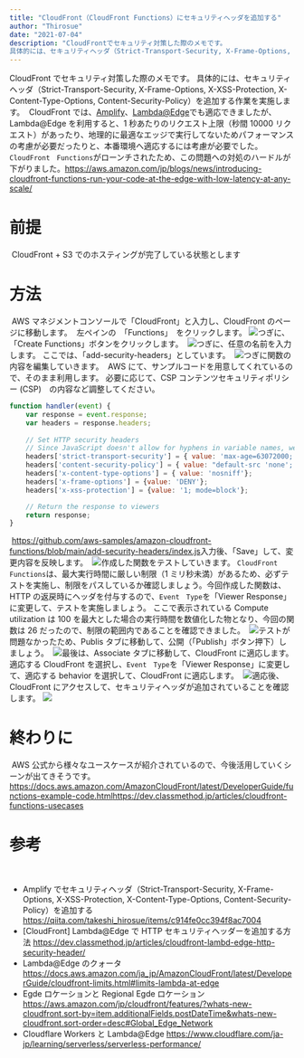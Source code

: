 ```yaml
---
title: "CloudFront（CloudFront Functions）にセキュリティヘッダを追加する"
author: "Thirosue"
date: "2021-07-04"
description: "CloudFrontでセキュリティ対策した際のメモです。
具体的には、セキュリティヘッダ（Strict-Transport-Security, X-Frame-Options, X-XSS-Protection, X-Content-Type-Options, Content-Security-Policy）を追加する作業を実施します。"
---
```


CloudFront でセキュリティ対策した際のメモです。
具体的には、セキュリティヘッダ（Strict-Transport-Security, X-Frame-Options, X-XSS-Protection, X-Content-Type-Options, Content-Security-Policy）を追加する作業を実施します。
​
CloudFront では、[Amplify](https://qiita.com/takeshi_hirosue/items/c914fe0cc394f8ac7004 "Amplify")、[Lambda@Edge](https://dev.classmethod.jp/articles/cloudfront-lambd-edge-http-security-header/ "Lambda@Edge")でも適応できましたが、Lambda@Edge を利用すると、1 秒あたりのリクエスト上限（秒間 10000 リクエスト）があったり、地理的に最適なエッジで実行してないためパフォーマンスの考慮が必要だったりと、本番環境へ適応するには考慮が必要でした。
​
`CloudFront　Functions`がローンチされたため、この問題への対処のハードルが下がりました。
​
https://aws.amazon.com/jp/blogs/news/introducing-cloudfront-functions-run-your-code-at-the-edge-with-low-latency-at-any-scale/
​

# 前提

​
CloudFront + S3 でのホスティングが完了している状態とします
​

# 方法

​
AWS マネジメントコンソールで「CloudFront」と入力し、CloudFront のページに移動します。
​
左ペインの　「Functions」　をクリックします。
​
![](https://storage.googleapis.com/zenn-user-upload/37fa8327bb1dd485e37eb8b0.jpg)
​
つぎに、「Create Functions」ボタンをクリックします。
​
![](https://storage.googleapis.com/zenn-user-upload/1db8ec6e5343d2aeac84718d.jpg)
​
つぎに、任意の名前を入力します。
ここでは、「add-security-headers」としています。
​
![](https://storage.googleapis.com/zenn-user-upload/43b4a0b28ae1cf1a7ad291b2.png)
​
つぎに関数の内容を編集していきます。
​
AWS にて、サンプルコードを用意してくれているので、そのまま利用します。
必要に応じて、CSP コンテンツセキュリティポリシー (CSP)　の内容など調整してください。
​

```javascript
function handler(event) {
    var response = event.response;
    var headers = response.headers;
​
    // Set HTTP security headers
    // Since JavaScript doesn't allow for hyphens in variable names, we use the dict["key"] notation
    headers['strict-transport-security'] = { value: 'max-age=63072000; includeSubdomains; preload'};
    headers['content-security-policy'] = { value: "default-src 'none'; img-src 'self'; script-src 'self'; style-src 'self'; object-src 'none'"};
    headers['x-content-type-options'] = { value: 'nosniff'};
    headers['x-frame-options'] = {value: 'DENY'};
    headers['x-xss-protection'] = {value: '1; mode=block'};

    // Return the response to viewers
    return response;
}
```

​
https://github.com/aws-samples/amazon-cloudfront-functions/blob/main/add-security-headers/index.js
​
入力後、「Save」して、変更内容を反映します。
​
![](https://storage.googleapis.com/zenn-user-upload/7717016f50f7b7ef225f3c7d.png)
​
作成した関数をテストしていきます。
`CloudFront Functions`は、最大実行時間に厳しい制限（1 ミリ秒未満）があるため、必ずテストを実施し、制限をパスしているか確認しましょう。
​
今回作成した関数は、HTTP の返戻時にヘッダを付与するので、`Event　Type`を「Viewer Response」に変更して、テストを実施しましょう。
ここで表示されている Compute utilization は 100 を最大とした場合の実行時間を数値化した物となり、今回の関数は 26 だったので、制限の範囲内であることを確認できました。
​
![](https://storage.googleapis.com/zenn-user-upload/2cddeb7616324eead499d1e7.jpg)
​
テストが問題なかったため、Publis タブに移動して、公開（「Publish」ボタン押下）しましょう。
​
![](https://storage.googleapis.com/zenn-user-upload/7bf9413f4837702959529713.png)
​
最後は、Associate タブに移動して、CloudFront に適応します。
適応する CloudFront を選択し、`Event　Type`を「Viewer Response」に変更して、適応する behavior を選択して、CloudFront に適応します。
​
![](https://storage.googleapis.com/zenn-user-upload/350cb3bdf0b552fd723a81c1.png)
​
適応後、CloudFront にアクセスして、セキュリティヘッダが追加されていることを確認します。
​
![](https://storage.googleapis.com/zenn-user-upload/a72339e7e23cb5d038a6351b.jpg)
​

# 終わりに

​
AWS 公式から様々なユースケースが紹介されているので、今後活用していくシーンが出てきそうです。
​
https://docs.aws.amazon.com/AmazonCloudFront/latest/DeveloperGuide/functions-example-code.html
​
https://dev.classmethod.jp/articles/cloudfront-functions-usecases
​

# 参考

​

- Amplify でセキュリティヘッダ（Strict-Transport-Security, X-Frame-Options, X-XSS-Protection, X-Content-Type-Options, Content-Security-Policy）を追加する
  https://qiita.com/takeshi_hirosue/items/c914fe0cc394f8ac7004
  ​
- [CloudFront] Lambda@Edge で HTTP セキュリティヘッダーを追加する方法
  https://dev.classmethod.jp/articles/cloudfront-lambd-edge-http-security-header/
  ​
- Lambda@Edge のクォータ
  https://docs.aws.amazon.com/ja_jp/AmazonCloudFront/latest/DeveloperGuide/cloudfront-limits.html#limits-lambda-at-edge
  ​
- Egde ロケーションと Regional Egde ロケーション
  https://aws.amazon.com/jp/cloudfront/features/?whats-new-cloudfront.sort-by=item.additionalFields.postDateTime&whats-new-cloudfront.sort-order=desc#Global_Edge_Network
  ​
- Cloudflare Workers と Lambda@Edge
  https://www.cloudflare.com/ja-jp/learning/serverless/serverless-performance/

